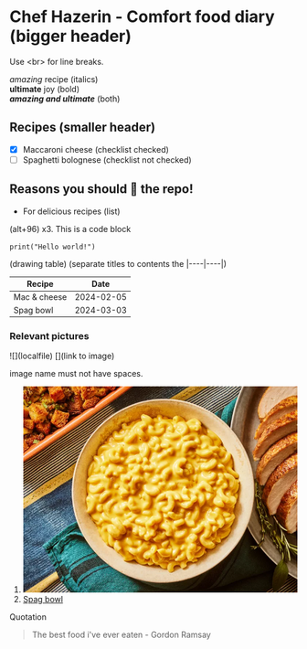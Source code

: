 # Chef Hazerin - Comfort food diary (bigger header)

Use \<br> for line breaks.

*amazing* recipe (italics) <br>
**ultimate** joy (bold) <br>
***amazing and ultimate*** (both)

## Recipes (smaller header)

- [x] Maccaroni cheese (checklist checked)
- [ ] Spaghetti bolognese (checklist not checked)

## Reasons you should 🌟 the repo!

* For delicious recipes (list)

(alt+96) x3.
This is a code block

``` 
print("Hello world!")
```

(drawing table)
(separate titles to contents the |----|----|)

|Recipe|Date|
|------|-----|
|Mac & cheese| 2024-02-05|
|Spag bowl| 2024-03-03|

### Relevant pictures

\!\[\](localfile)
\[\](link to image)

image name must not have spaces.

1. ![Mac and cheese](Mac_and_cheese.png)
2. [Spag bowl](https://assets.tmecosys.com/image/upload/t_web_rdp_recipe_584x480_1_5x/img/recipe/ras/Assets/b0c32015577868226349e762dccae4a2/Derivates/6d9b634613dcae990d5c23f8daccb4f0200de265.jpg)

Quotation
> The best food i've ever eaten - Gordon Ramsay